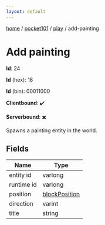 ```yaml
---
layout: default
---
```


[home](/)  /  [pocket101](/protocol/pocket101)  /  [play](/protocol/pocket101/play)  /  add-painting

# Add painting

**Id**: 24

**Id** (hex): 18

**Id** (bin): 00011000

**Clientbound**: ✔️

**Serverbound**: ✖️

Spawns a painting entity in the world.

## Fields

Name | Type
---|---
entity id | varlong
runtime id | varlong
position | [blockPosition](/protocol/pocket101/types/block-position)
direction | varint
title | string

